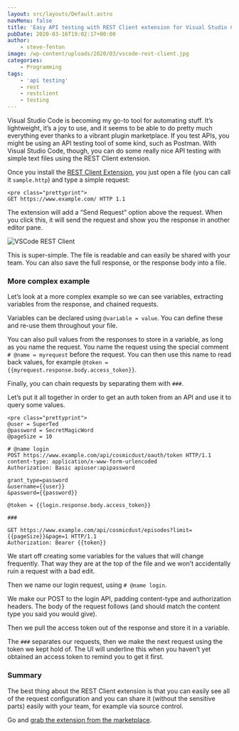 ```yaml
---
layout: src/layouts/Default.astro
navMenu: false
title: 'Easy API testing with REST Client extension for Visual Studio Code'
pubDate: 2020-03-16T19:02:17+00:00
author:
    - steve-fenton
image: /wp-content/uploads/2020/03/vscode-rest-client.jpg
categories:
    - Programming
tags:
    - 'api testing'
    - rest
    - restclient
    - testing
---
```


Visual Studio Code is becoming my go-to tool for automating stuff. It’s lightweight, it’s a joy to use, and it seems to be able to do pretty much everything ever thanks to a vibrant plugin marketplace. If you test APIs, you might be using an API testing tool of some kind, such as Postman. With Visual Studio Code, though, you can do some really nice API testing with simple text files using the REST Client extension.

Once you install the [REST Client Extension](https://marketplace.visualstudio.com/items?itemName=humao.rest-client), you just open a file (you can call it `sample.http`) and type a simple request:

```
<pre class="prettyprint">
GET https://www.example.com/ HTTP 1.1
```
The extension will add a “Send Request” option above the request. When you click this, it will send the request and show you the response in another editor pane.

![VSCode REST Client](https://www.stevefenton.co.uk/wp-content/uploads/2020/03/vscode-rest-client.jpg)

This is super-simple. The file is readable and can easily be shared with your team. You can also save the full response, or the response body into a file.

### More complex example

Let’s look at a more complex example so we can see variables, extracting variables from the response, and chained requests.

Variables can be declared using `@variable = value`. You can define these and re-use them throughout your file.

You can also pull values from the responses to store in a variable, as long as you name the request. You name the request using the special comment `# @name = myrequest` before the request. You can then use this name to read back values, for example `@token = {{myrequest.response.body.access_token}}`.

Finally, you can chain requests by separating them with `###`.

Let’s put it all together in order to get an auth token from an API and use it to query some values.

```
<pre class="prettyprint">
@user = SuperTed
@password = SecretMagicWord
@pageSize = 10

# @name login
POST https://www.example.com/api/cosmicdust/oauth/token HTTP/1.1
content-type: application/x-www-form-urlencoded
Authorization: Basic apiuser:apipassword

grant_type=password
&username={{user}}
&password={{password}}

@token = {{login.response.body.access_token}}

###

GET https://www.example.com/api/cosmicdust/episodes?limit={{pageSize}}&page=1 HTTP/1.1
Authorization: Bearer {{token}}
```
We start off creating some variables for the values that will change frequently. That way they are at the top of the file and we won’t accidentally ruin a request with a bad edit.

Then we name our login request, using `# @name login`.

We make our POST to the login API, padding content-type and authorization headers. The body of the request follows (and should match the content type you said you would give).

Then we pull the access token out of the response and store it in a variable.

The `###` separates our requests, then we make the next request using the token we kept hold of. The UI will underline this when you haven’t yet obtained an access token to remind you to get it first.

### Summary

The best thing about the REST Client extension is that you can easily see all of the request configuration and you can share it (without the sensitive parts) easily with your team, for example via source control.

Go and [grab the extension from the marketplace](https://marketplace.visualstudio.com/items?itemName=humao.rest-client).